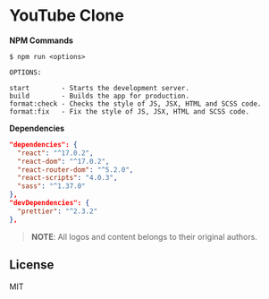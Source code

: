 # YouTube Clone

**NPM Commands**

```shell
$ npm run <options>

OPTIONS:

start        - Starts the development server.
build        - Builds the app for production.
format:check - Checks the style of JS, JSX, HTML and SCSS code.
format:fix   - Fix the style of JS, JSX, HTML and SCSS code.
```

**Dependencies**

```json
"dependencies": {
  "react": "^17.0.2",
  "react-dom": "^17.0.2",
  "react-router-dom": "^5.2.0",
  "react-scripts": "4.0.3",
  "sass": "^1.37.0"
},
"devDependencies": {
  "prettier": "^2.3.2"
},
```

> **NOTE**: All logos and content belongs to their original authors.

## License

MIT

